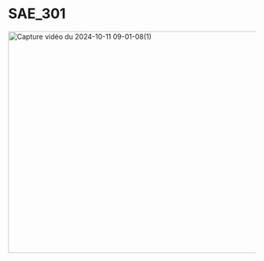 # SAE_301

<img src="https://github.com/user-attachments/assets/89bacb5f-7bb5-4d30-84da-799be8803247" width="800" height="450" alt="Capture vidéo du 2024-10-11 09-01-08(1)">
